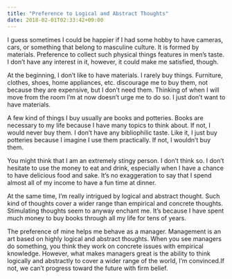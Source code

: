 ```yaml
---
title: "Preference to Logical and Abstract Thoughts"
date: 2018-02-01T02:33:42+09:00
---
```


I guess sometimes I could be happier if I had some hobby to have cameras, cars, or something that belong to masculine culture. It is formed by materials. Preference to collect such physical things features in men’s taste. I don’t have any interest in it, however, it could make me satisfied, though.

At the beginning, I don’t like to have materials. I rarely buy things. Furniture, clothes, shoes, home appliances, etc. discourage me to buy them, not because they are expensive, but I don’t need them. Thinking of when I will move from the room I’m at now doesn’t urge me to do so. I just don’t want to have materials.

A few kind of things I buy usually are books and potteries. Books are necessary to my life because I have many topics to think about. If not, I would never buy them. I don’t have any bibliophilic taste. Like it, I just buy potteries because I imagine I use them practically. If not, I wouldn’t buy them.

You might think that I am an extremely stingy person. I don’t think so. I don’t hesitate to use the money to eat and drink, especially when I have a chance to have delicious food and sake. It’s no exaggeration to say that I spend almost all of my income to have a fun time at dinner.

At the same time, I’m really intrigued by logical and abstract thought. Such kind of thoughts cover a wider range than empirical and concrete thoughts. Stimulating thoughts seem to anyway enchant me. It’s because I have spent much money to buy books through all my life for tens of years.

The preference of mine helps me behave as a manager. Management is an art based on highly logical and abstract thoughts. When you see managers do something, you think they work on concrete issues with empirical knowledge. However, what makes managers great is the ability to think logically and abstractly to cover a wider range of the world, I’m convinced.If not, we can’t progress toward the future with firm belief.
